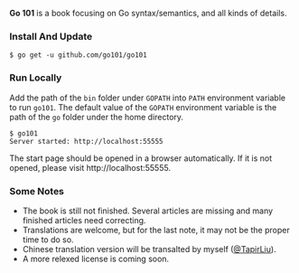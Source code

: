 <b>Go 101</b> is a book focusing on Go syntax/semantics, and all kinds of details.

### Install And Update

```
$ go get -u github.com/go101/go101
```

### Run Locally

Add the path of the `bin` folder under `GOPATH`
into `PATH` environment variable to run `go101`.
The default value of the `GOPATH` environment variable
is the path of the `go` folder under the home directory.

```
$ go101
Server started: http://localhost:55555
```

The start page should be opened in a browser automatically.
If it is not opened, please visit http://localhost:55555.

### Some Notes

* The book is still not finished. Several articles are missing and many finished articles need correcting.
* Translations are welcome, but for the last note, it may not be the proper time to do so.
* Chinese translation version will be transalted by myself ([@TapirLiu](https://twitter.com/tapirliu)).
* A more relexed license is coming soon.
